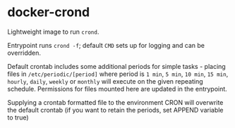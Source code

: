 # docker-crond

Lightweight image to run `crond`.

Entrypoint runs `crond -f`; default `CMD` sets up for logging and can be overridden.

Default crontab includes some additional periods for simple tasks - placing files in `/etc/periodic/[period]` where period is `1 min`, `5 min`, `10 min`, `15 min`, `hourly`, `daily`, `weekly` or `monthly` will execute on the given repeating schedule. Permissions for files mounted here are updated in the entrypoint.

Supplying a crontab formatted file to the environment CRON will overwrite the default crontab (if you want to retain the periods, set APPEND variable to true)
